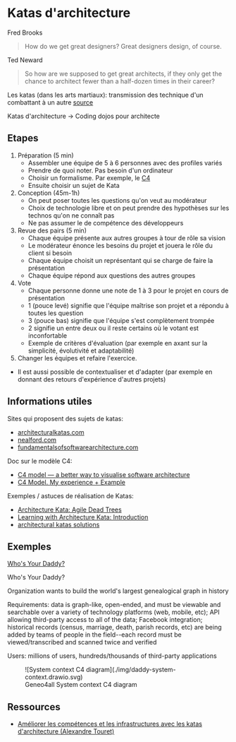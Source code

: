 # Katas d'architecture

Fred Brooks
> How do we get great designers? Great designers design, of course.

Ted Neward
> So how are we supposed to get great architects, if they only get the chance to architect fewer than a half-dozen times in their career?

Les katas (dans les arts martiaux): transmission des technique d'un combattant à un autre [source](https://fr.wikipedia.org/wiki/Kata)

Katas d'architecture -> Coding dojos pour architecte

## Etapes

1. Préparation (5 min)
    - Assembler une équipe de 5 à 6 personnes avec des profiles variés
    - Prendre de quoi noter. Pas besoin d'un ordinateur
    - Choisir un formalisme. Par exemple, le [C4](https://c4model.com/)
    - Ensuite choisir un sujet de Kata
1. Conception (45m-1h)
    - On peut poser toutes les questions qu'on veut au modérateur
    - Choix de technologie libre et on peut prendre des hypothèses sur les technos qu'on ne connaît pas
    - Ne pas assumer le de compétence des développeurs
1. Revue des pairs (5 min)
    - Chaque équipe présente aux autres groupes à tour de rôle sa vision
    - Le modérateur énonce les besoins du projet et jouera le rôle du client si besoin
    - Chaque équipe choisit un représentant qui se charge de faire la présentation
    - Chaque équipe répond aux questions des autres groupes
1. Vote
    - Chaque personne donne une note de 1 à 3 pour le projet en cours de présentation
    - 1 (pouce levé) signifie que l'équipe maîtrise son projet et a répondu à toutes les question
    - 3 (pouce bas) signifie que l'équipe s'est complètement trompée
    - 2 signifie un entre deux ou il reste certains où le votant est inconfortable
    - Exemple de critères d'évaluation (par exemple en axant sur la simplicité, évolutivité et adaptabilité)
1. Changer les équipes et refaire l'exercice.

- Il est aussi possible de contextualiser et d'adapter (par exemple en donnant des retours d'expérience d'autres projets)

## Informations utiles

Sites qui proposent des sujets de katas:

- [architecturalkatas.com](https://www.architecturalkatas.com/index.html)
- [nealford.com](https://nealford.com/katas/)
- [fundamentalsofsoftwarearchitecture.com](https://fundamentalsofsoftwarearchitecture.com/katas/)

Doc sur le modèle C4:

- [C4 model — a better way to visualise software architecture](https://medium.com/news-uk-technology/c4-model-a-better-way-to-visualise-software-architecture-df41e5ac57b8)
- [C4 Model. My experience + Example](https://itzareyesmx.medium.com/c4-model-my-experience-example-fbcf50def540)

Exemples / astuces de réalisation de Katas:

- [Architecture Kata: Agile Dead Trees](https://medium.com/@goodmove_/architecture-kata-agile-dead-trees-789f16f5ac2c)
- [Learning with Architecture Kata: Introduction](https://vampwillow.wordpress.com/2020/03/07/learning-with-architecture-kata-part-1/)
- [architectural katas solutions](https://www.pasqualelangella.com/architectural-katas-solutions/index.php/Main_Page)

## Exemples

[Who's Your Daddy?](https://www.architecturalkatas.com/kata.html?kata=WhosYourDaddy.json)

Who's Your Daddy?

Organization wants to build the world's largest genealogical graph in history

Requirements: data is graph-like, open-ended, and must be viewable and searchable over a variety of technology platforms (web, mobile, etc); API allowing third-party access to all of the data; Facebook integration; historical records (census, marriage, death, parish records, etc) are being added by teams of people in the field--each record must be viewed/transcribed and scanned twice and verified

Users: millions of users, hundreds/thousands of third-party applications

<figure markdown="span">
  ![System context C4 diagram](./img/daddy-system-context.drawio.svg)
  <figcaption>Geneo4all System context C4 diagram</figcaption>
</figure>

## Ressources

- [Améliorer les compétences et les infrastructures avec les katas d'architecture (Alexandre Touret)](https://www.youtube.com/watch?v=DKfR5AVD_AM)
